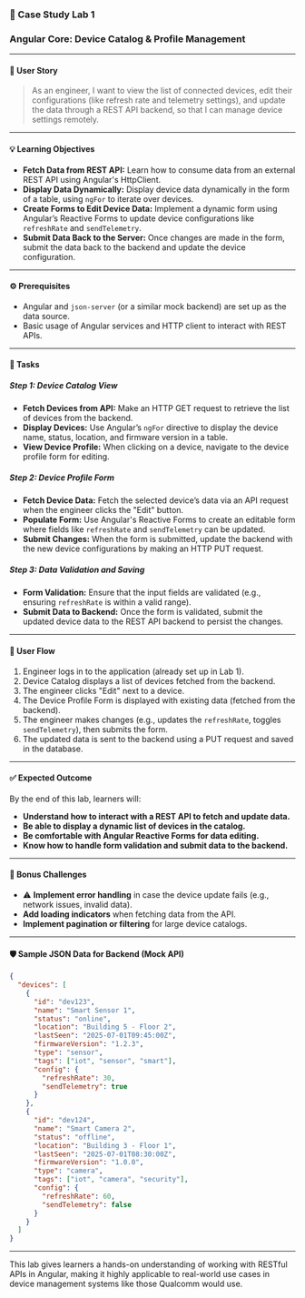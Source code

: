 ### :rocket: Case Study Lab 1 
### Angular Core: Device Catalog & Profile Management

---

#### :dart: User Story

> As an engineer, I want to view the list of connected devices, edit their configurations (like refresh rate and telemetry settings), and update the data through a REST API backend, so that I can manage device settings remotely.

---

#### :bulb: Learning Objectives

- **Fetch Data from REST API:** Learn how to consume data from an external REST API using Angular's HttpClient.
- **Display Data Dynamically:** Display device data dynamically in the form of a table, using `ngFor` to iterate over devices.
- **Create Forms to Edit Device Data:** Implement a dynamic form using Angular’s Reactive Forms to update device configurations like `refreshRate` and `sendTelemetry`.
- **Submit Data Back to the Server:** Once changes are made in the form, submit the data back to the backend and update the device configuration.

---

#### :gear: Prerequisites

- Angular and `json-server` (or a similar mock backend) are set up as the data source.
- Basic usage of Angular services and HTTP client to interact with REST APIs.

---

#### :triangular_ruler: Tasks

##### Step 1: Device Catalog View

- **Fetch Devices from API:** Make an HTTP GET request to retrieve the list of devices from the backend.
- **Display Devices:** Use Angular’s `ngFor` directive to display the device name, status, location, and firmware version in a table.
- **View Device Profile:** When clicking on a device, navigate to the device profile form for editing.

##### Step 2: Device Profile Form

- **Fetch Device Data:** Fetch the selected device’s data via an API request when the engineer clicks the "Edit" button.
- **Populate Form:** Use Angular's Reactive Forms to create an editable form where fields like `refreshRate` and `sendTelemetry` can be updated.
- **Submit Changes:** When the form is submitted, update the backend with the new device configurations by making an HTTP PUT request.

##### Step 3: Data Validation and Saving

- **Form Validation:** Ensure that the input fields are validated (e.g., ensuring `refreshRate` is within a valid range).
- **Submit Data to Backend:** Once the form is validated, submit the updated device data to the REST API backend to persist the changes.

---

#### :brain: User Flow

1. Engineer logs in to the application (already set up in Lab 1).
2. Device Catalog displays a list of devices fetched from the backend.
3. The engineer clicks "Edit" next to a device.
4. The Device Profile Form is displayed with existing data (fetched from the backend).
5. The engineer makes changes (e.g., updates the `refreshRate`, toggles `sendTelemetry`), then submits the form.
6. The updated data is sent to the backend using a PUT request and saved in the database.

---

#### :white_check_mark: Expected Outcome

By the end of this lab, learners will:

- **Understand how to interact with a REST API to fetch and update data.**
- **Be able to display a dynamic list of devices in the catalog.**
- **Be comfortable with Angular Reactive Forms for data editing.**
- **Know how to handle form validation and submit data to the backend.**

---

#### :test_tube: Bonus Challenges

- :warning: **Implement error handling** in case the device update fails (e.g., network issues, invalid data).
- **Add loading indicators** when fetching data from the API.
- **Implement pagination or filtering** for large device catalogs.

---

#### :shield: Sample JSON Data for Backend (Mock API)

```json
{
  "devices": [
    {
      "id": "dev123",
      "name": "Smart Sensor 1",
      "status": "online",
      "location": "Building 5 - Floor 2",
      "lastSeen": "2025-07-01T09:45:00Z",
      "firmwareVersion": "1.2.3",
      "type": "sensor",
      "tags": ["iot", "sensor", "smart"],
      "config": {
        "refreshRate": 30,
        "sendTelemetry": true
      }
    },
    {
      "id": "dev124",
      "name": "Smart Camera 2",
      "status": "offline",
      "location": "Building 3 - Floor 1",
      "lastSeen": "2025-07-01T08:30:00Z",
      "firmwareVersion": "1.0.0",
      "type": "camera",
      "tags": ["iot", "camera", "security"],
      "config": {
        "refreshRate": 60,
        "sendTelemetry": false
      }
    }
  ]
}
```

---

This lab gives learners a hands-on understanding of working with RESTful APIs in Angular, making it highly applicable to real-world use cases in device management systems like those Qualcomm would use.